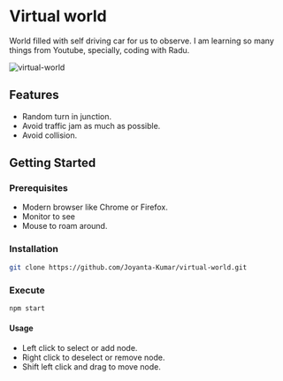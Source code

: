 # Virtual world

World filled with self driving car for us to observe.
I am learning so many things from Youtube, specially, coding with Radu.

![virtual-world](https://github.com/user-attachments/assets/b3848d2b-5bb8-4a14-aa9e-45e97d730680)

## Features

- Random turn in junction.
- Avoid traffic jam as much as possible.
- Avoid collision.

## Getting Started

### Prerequisites

- Modern browser like Chrome or Firefox.
- Monitor to see
- Mouse to roam around.

### Installation

```bash
git clone https://github.com/Joyanta-Kumar/virtual-world.git
```

### Execute
```bash
npm start
```

#### Usage
- Left click to select or add node.
- Right click to deselect or remove node.
- Shift left click and drag to move node.
